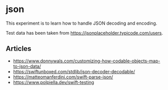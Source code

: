 # json

This experiment is to learn how to handle JSON decoding and encoding.

Test data has been taken from https://jsonplaceholder.typicode.com/users.

## Articles

+ https://www.donnywals.com/customizing-how-codable-objects-map-to-json-data/
+ https://swiftunboxed.com/stdlib/json-decoder-decodable/
+ https://matteomanferdini.com/swift-parse-json/
+ https://www.polpiella.dev/swift-testing